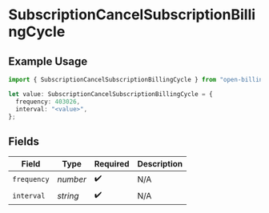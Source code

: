 # SubscriptionCancelSubscriptionBillingCycle

## Example Usage

```typescript
import { SubscriptionCancelSubscriptionBillingCycle } from "open-billing/models/operations";

let value: SubscriptionCancelSubscriptionBillingCycle = {
  frequency: 403026,
  interval: "<value>",
};
```

## Fields

| Field              | Type               | Required           | Description        |
| ------------------ | ------------------ | ------------------ | ------------------ |
| `frequency`        | *number*           | :heavy_check_mark: | N/A                |
| `interval`         | *string*           | :heavy_check_mark: | N/A                |
